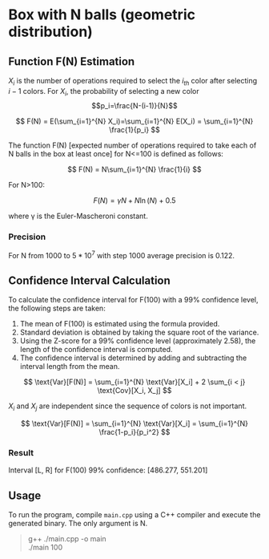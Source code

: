 # Box with N balls (geometric distribution)

## Function F(N) Estimation
$X_i$ is the number of operations required to select the $i_{th}$ color after selecting $i−1$ colors.
For $X_i$, the probability of selecting a new color $$p_i=\frac{N-(i-1)}{N}$$

$$
F(N) = E(\sum_{i=1}^{N} X_i)=\sum_{i=1}^{N} E(X_i) = \sum_{i=1}^{N} \frac{1}{p_i}
$$

The function F(N) [expected number of operations required to take each of N balls in the box at least once] for N<=100 is defined as follows:

$$
F(N) = N\sum_{i=1}^{N} \frac{1}{i}
$$

For N>100:

$$
F(N) = \gamma N + N \ln(N) + 0.5
$$

where γ is the Euler-Mascheroni constant.

### Precision
For N from 1000 to $5*10^{7}$ with step 1000 average precision is 0.122.

## Confidence Interval Calculation
To calculate the confidence interval for F(100) with a 99% confidence level, the following steps are taken:

1. The mean of F(100) is estimated using the formula provided.
2. Standard deviation is obtained by taking the square root of the variance.
3. Using the Z-score for a 99% confidence level (approximately 2.58), the length of the confidence interval is computed.
4. The confidence interval is determined by adding and subtracting the interval length from the mean.

$$
\text{Var}[F(N)] = \sum_{i=1}^{N} \text{Var}[X_i] + 2 \sum_{i < j} \text{Cov}[X_i, X_j]
$$

$X_i$ and $X_j$ are independent since the sequence of colors is not important.

$$
\text{Var}[F(N)] = \sum_{i=1}^{N} \text{Var}[X_i] = \sum_{i=1}^{N} \frac{1-p_i}{p_i^2}
$$

### Result
Interval [L, R] for F(100) 99% confidence: [486.277, 551.201]

## Usage
To run the program, compile `main.cpp` using a C++ compiler and execute the generated binary. The only argument is N.
> g++ ./main.cpp -o main \
> ./main 100
